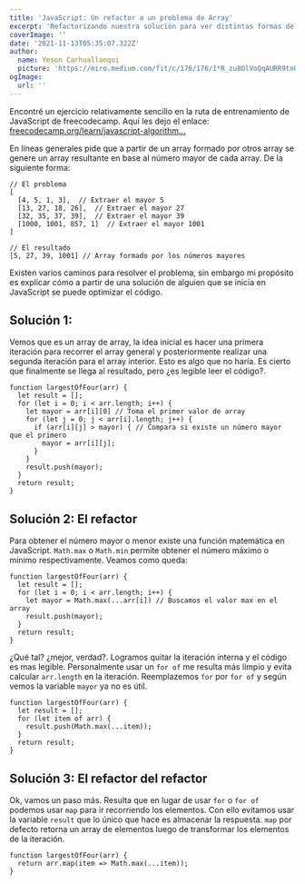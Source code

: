 ```yaml
---
title: 'JavaScript: Un refactor a un problema de Array'
excerpt: 'Refactorizando nuestra solución para ver distintas formas de resolver un problema básico de algoritmos usando JavaScript.'
coverImage: ''
date: '2021-11-13T05:35:07.322Z'
author:
  name: Yeson Carhuallanqui
  picture: 'https://miro.medium.com/fit/c/176/176/1*R_zu8OlVoQqAURR9tnUl8A.png'
ogImage:
  url: ''
---
```


Encontré un ejercicio relativamente sencillo en la ruta de entrenamiento de JavaScript de freecodecamp. Aquí les dejo el enlace: [freecodecamp.org/learn/javascript-algorithm...](https://www.freecodecamp.org/learn/javascript-algorithms-and-data-structures/basic-algorithm-scripting/return-largest-numbers-in-arrays)

En líneas generales pide que a partir de un array formado por otros array se genere un array resultante en base al número mayor de cada array. De la siguiente forma:


```
// El problema
[
  [4, 5, 1, 3],  // Extraer el mayor 5
  [13, 27, 18, 26],  // Extraer el mayor 27
  [32, 35, 37, 39],  // Extraer el mayor 39
  [1000, 1001, 857, 1]  // Extraer el mayor 1001
]
```

```
// El resultado
[5, 27, 39, 1001] // Array formado por los números mayores
```

Existen varios caminos para resolver el problema, sin embargo mi propósito es explicar cómo a partir de una solución de alguien que se inicia en JavaScript se puede optimizar el código.

## Solución 1:

Vemos que es un array de array, la idea inicial es hacer una primera iteración para recorrer el array general y posteriormente realizar una segunda iteración para el array interior. Esto es algo que no haría. Es cierto que finalmente se llega al resultado, pero ¿es legible leer el código?.

```
function largestOfFour(arr) {
  let result = [];
  for (let i = 0; i < arr.length; i++) {
    let mayor = arr[i][0] // Toma el primer valor de array
    for (let j = 0; j < arr[i].length; j++) {
      if (arr[i][j] > mayor) { // Compara si existe un número mayor que el primero
        mayor = arr[i][j];
      }
    }
    result.push(mayor);
  }
  return result;
}
```

## Solución 2: El refactor

Para obtener el número mayor o menor existe una función matemática en JavaScript. `Math.max` o `Math.min` permite obtener el número máximo o mínimo respectivamente. Veamos como queda:

```
function largestOfFour(arr) {
  let result = [];
  for (let i = 0; i < arr.length; i++) {
    let mayor = Math.max(...arr[i]) // Buscamos el valor max en el array
    result.push(mayor);
  }
  return result;
}
```

¿Qué tal? ¿mejor, verdad?. Logramos quitar la iteración interna y el código es mas legible. Personalmente usar un `for of` me resulta más limpio y evita calcular `arr.length` en la iteración. Reemplazemos `for` por `for of` y según vemos la variable `mayor` ya no es útil.

```
function largestOfFour(arr) {
  let result = [];
  for (let item of arr) {
    result.push(Math.max(...item));
  }
  return result;
}
```

## Solución 3: El refactor del refactor

Ok, vamos un paso más. Resulta que en lugar de usar `for` o `for of` podemos usar `map` para ir recorriendo los elementos. Con ello evitamos usar la variable `result` que lo único que hace es almacenar la respuesta. `map` por defecto retorna un array de elementos luego de transformar los elementos de la iteración.

```
function largestOfFour(arr) {
  return arr.map(item => Math.max(...item));
}
```
